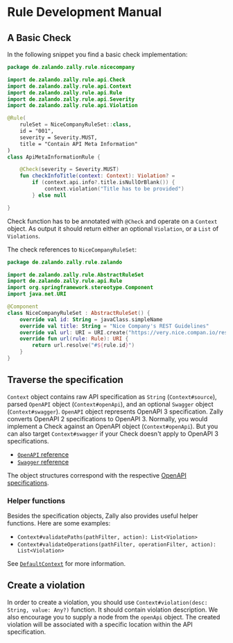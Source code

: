 # Rule Development Manual

## A Basic Check

In the following snippet you find a basic check implementation:

```Kotlin
package de.zalando.zally.rule.nicecompany

import de.zalando.zally.rule.api.Check
import de.zalando.zally.rule.api.Context
import de.zalando.zally.rule.api.Rule
import de.zalando.zally.rule.api.Severity
import de.zalando.zally.rule.api.Violation

@Rule(
    ruleSet = NiceCompanyRuleSet::class,
    id = "001",
    severity = Severity.MUST,
    title = "Contain API Meta Information"
)
class ApiMetaInformationRule {

    @Check(severity = Severity.MUST)
    fun checkInfoTitle(context: Context): Violation? =
        if (context.api.info?.title.isNullOrBlank()) {
            context.violation("Title has to be provided")
        } else null

}

```

Check function has to be annotated with `@Check` and operate on a `Context`
object. As output it should return either an optional `Violation`,
or a `List` of `Violations`.

The check references to `NiceCompanyRuleSet`:

```Kotlin
package de.zalando.zally.rule.zalando

import de.zalando.zally.rule.AbstractRuleSet
import de.zalando.zally.rule.api.Rule
import org.springframework.stereotype.Component
import java.net.URI

@Component
class NiceCompanyRuleSet : AbstractRuleSet() {
    override val id: String = javaClass.simpleName
    override val title: String = "Nice Company's REST Guidelines"
    override val url: URI = URI.create("https://very.nice.compan.io/restguidelines/")
    override fun url(rule: Rule): URI {
        return url.resolve("#${rule.id}")
    }
}
```

## Traverse the specification

`Context` object contains raw API specification as `String` (`Context#source`), parsed
`OpenAPI` object (`Context#openApi`), and an optional `Swagger` object (`Context#swagger`).
`OpenAPI` object represents OpenAPI 3 specification.
Zally converts OpenAPI 2 specifications to OpenAPI 3. Normally, you would implement
a Check against an OpenAPI object (`Context#openApi`). But you can also target `Context#swagger`
if your Check doesn't apply to OpenAPI 3 specifications.

- [`OpenAPI` reference](https://github.com/swagger-api/swagger-core/blob/master/modules/swagger-models/src/main/java/io/swagger/v3/oas/models/OpenAPI.java)
- [`Swagger` reference](https://static.javadoc.io/io.swagger/swagger-models/1.5.9/io/swagger/models/Swagger.html)

The object structures correspond with the respective
[OpenAPI specifications](https://github.com/OAI/OpenAPI-Specification/tree/master/versions).

### Helper functions

Besides the specification objects, Zally also provides useful helper functions.
Here are some examples:

- `Context#validatePaths(pathFilter, action): List<Violation>`
- `Context#validateOperations(pathFilter, operationFilter, action): List<Violation>`

See [`DefaultContext`](../server/src/main/java/de/zalando/zally/rule/DefaultContext.kt)
for more information.

## Create a violation

In order to create a violation, you should use
`Context#violation(desc: String, value: Any?)` function. It should contain violation
description. We also encourage you to supply a node from the `openApi` object. The
created violation will be associated with a specific location within the API specification.